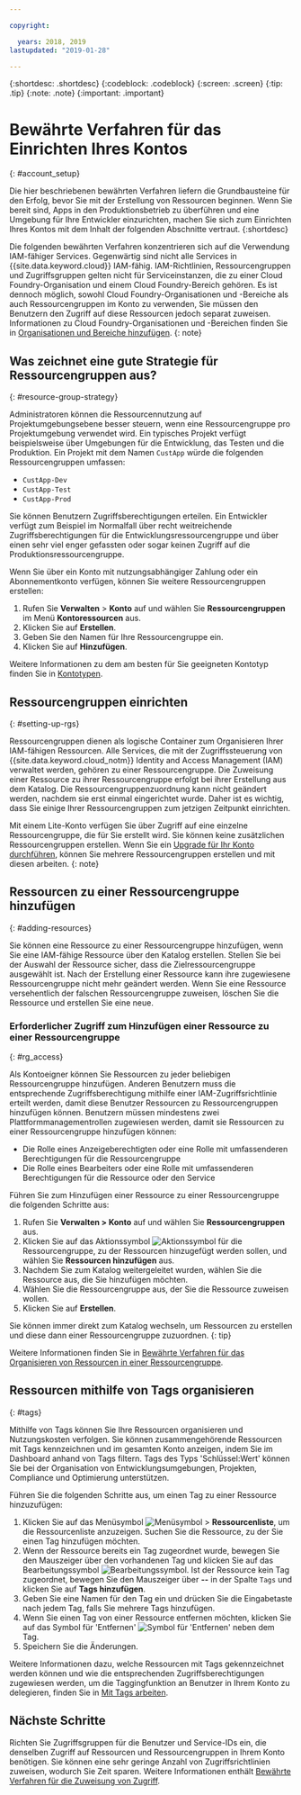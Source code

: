 ```yaml
---

copyright:

  years: 2018, 2019
lastupdated: "2019-01-28"

---
```


{:shortdesc: .shortdesc}
{:codeblock: .codeblock}
{:screen: .screen}
{:tip: .tip}
{:note: .note}
{:important: .important}


# Bewährte Verfahren für das Einrichten Ihres Kontos
{: #account_setup}

Die hier beschriebenen bewährten Verfahren liefern die Grundbausteine für den Erfolg, bevor Sie mit der Erstellung von Ressourcen beginnen. Wenn Sie bereit sind, Apps in den Produktionsbetrieb zu überführen und eine Umgebung für Ihre Entwickler einzurichten, machen Sie sich zum Einrichten Ihres Kontos mit dem Inhalt der folgenden Abschnitte vertraut.
{:shortdesc}

Die folgenden bewährten Verfahren konzentrieren sich auf die Verwendung IAM-fähiger Services. Gegenwärtig sind nicht alle Services in {{site.data.keyword.cloud}} IAM-fähig. IAM-Richtlinien, Ressourcengruppen und Zugriffsgruppen gelten nicht für Serviceinstanzen, die zu einer Cloud Foundry-Organisation und einem Cloud Foundry-Bereich gehören. Es ist dennoch möglich, sowohl Cloud Foundry-Organisationen und -Bereiche als auch Ressourcengruppen im Konto zu verwenden, Sie müssen den Benutzern den Zugriff auf diese Ressourcen jedoch separat zuweisen. Informationen zu Cloud Foundry-Organisationen und -Bereichen finden Sie in [Organisationen und Bereiche hinzufügen](/docs/account?topic=account-orgsspacesusers).
{: note}

## Was zeichnet eine gute Strategie für Ressourcengruppen aus?
{: #resource-group-strategy}

Administratoren können die Ressourcennutzung auf Projektumgebungsebene besser steuern, wenn eine Ressourcengruppe pro Projektumgebung verwendet wird. Ein typisches Projekt verfügt beispielsweise über Umgebungen für die Entwicklung, das Testen und die Produktion. Ein Projekt mit dem Namen `CustApp` würde die folgenden Ressourcengruppen umfassen:

* `CustApp-Dev`
* `CustApp-Test`
* `CustApp-Prod`

Sie können Benutzern Zugriffsberechtigungen erteilen. Ein Entwickler verfügt zum Beispiel im Normalfall über recht weitreichende Zugriffsberechtigungen für die Entwicklungsressourcengruppe und über einen sehr viel enger gefassten oder sogar keinen Zugriff auf die Produktionsressourcengruppe.

Wenn Sie über ein Konto mit nutzungsabhängiger Zahlung oder ein Abonnementkonto verfügen, können Sie weitere Ressourcengruppen erstellen:

1. Rufen Sie **Verwalten** > **Konto** auf und wählen Sie **Ressourcengruppen** im Menü **Kontoressourcen** aus.
3. Klicken Sie auf **Erstellen**.
4. Geben Sie den Namen für Ihre Ressourcengruppe ein.
5. Klicken Sie auf **Hinzufügen**.

Weitere Informationen zu dem am besten für Sie geeigneten Kontotyp finden Sie in [Kontotypen](/docs/account?topic=account-accounts).


## Ressourcengruppen einrichten
{: #setting-up-rgs}

Ressourcengruppen dienen als logische Container zum Organisieren Ihrer IAM-fähigen Ressourcen. Alle Services, die mit der Zugriffssteuerung von {{site.data.keyword.cloud_notm}} Identity and Access Management (IAM) verwaltet werden, gehören zu einer Ressourcengruppe. Die Zuweisung einer Ressource zu ihrer Ressourcengruppe erfolgt bei ihrer Erstellung aus dem Katalog. Die Ressourcengruppenzuordnung kann nicht geändert werden, nachdem sie erst einmal eingerichtet wurde. Daher ist es wichtig, dass Sie einige Ihrer Ressourcengruppen zum jetzigen Zeitpunkt einrichten.

Mit einem Lite-Konto verfügen Sie über Zugriff auf eine einzelne Ressourcengruppe, die für Sie erstellt wird. Sie können keine zusätzlichen Ressourcengruppen erstellen. Wenn Sie ein [Upgrade für Ihr Konto durchführen](/docs/account?topic=account-changeacct#changeacct), können Sie mehrere Ressourcengruppen erstellen und mit diesen arbeiten.
{: note}


## Ressourcen zu einer Ressourcengruppe hinzufügen
{: #adding-resources}

Sie können eine Ressource zu einer Ressourcengruppe hinzufügen, wenn Sie eine IAM-fähige Ressource über den Katalog erstellen. Stellen Sie bei der Auswahl der Ressource sicher, dass die Zielressourcengruppe ausgewählt ist. Nach der Erstellung einer Ressource kann ihre zugewiesene Ressourcengruppe nicht mehr geändert werden. Wenn Sie eine Ressource versehentlich der falschen Ressourcengruppe zuweisen, löschen Sie die Ressource und erstellen Sie eine neue.

### Erforderlicher Zugriff zum Hinzufügen einer Ressource zu einer Ressourcengruppe
{: #rg_access}

Als Kontoeigner können Sie Ressourcen zu jeder beliebigen Ressourcengruppe hinzufügen. Anderen Benutzern muss die entsprechende Zugriffsberechtigung mithilfe einer IAM-Zugriffsrichtlinie erteilt werden, damit diese Benutzer Ressourcen zu Ressourcengruppen hinzufügen können. Benutzern müssen mindestens zwei Plattformmanagementrollen zugewiesen werden, damit sie Ressourcen zu einer Ressourcengruppe hinzufügen können:

* Die Rolle eines Anzeigeberechtigten oder eine Rolle mit umfassenderen Berechtigungen für die Ressourcengruppe
* Die Rolle eines Bearbeiters oder eine Rolle mit umfassenderen Berechtigungen für die Ressource oder den Service

Führen Sie zum Hinzufügen einer Ressource zu einer Ressourcengruppe die folgenden Schritte aus:

1. Rufen Sie **Verwalten > Konto** auf und wählen Sie **Ressourcengruppen** aus.
2. Klicken Sie auf das Aktionssymbol ![Aktionssymbol](../icons/action-menu-icon.svg) für die Ressourcengruppe, zu der Ressourcen hinzugefügt werden sollen, und wählen Sie **Ressourcen hinzufügen** aus.
3. Nachdem Sie zum Katalog weitergeleitet wurden, wählen Sie die Ressource aus, die Sie hinzufügen möchten.
4. Wählen Sie die Ressourcengruppe aus, der Sie die Ressource zuweisen wollen.
5. Klicken Sie auf **Erstellen**.

Sie können immer direkt zum Katalog wechseln, um Ressourcen zu erstellen und diese dann einer Ressourcengruppe zuzuordnen.
{: tip}

Weitere Informationen finden Sie in [Bewährte Verfahren für das Organisieren von Ressourcen in einer Ressourcengruppe](/docs/resources?topic=resources-bp_resourcegroups).


## Ressourcen mithilfe von Tags organisieren
{: #tags}

Mithilfe von Tags können Sie Ihre Ressourcen organisieren und Nutzungskosten verfolgen. Sie können zusammengehörende Ressourcen mit Tags kennzeichnen und im gesamten Konto anzeigen, indem Sie im Dashboard anhand von Tags filtern. Tags des Typs 'Schlüssel:Wert' können Sie bei der Organisation von Entwicklungsumgebungen, Projekten, Compliance und Optimierung unterstützen.

Führen Sie die folgenden Schritte aus, um einen Tag zu einer Ressource hinzuzufügen:

1. Klicken Sie auf das Menüsymbol ![Menüsymbol](../icons/icon_hamburger.svg) > **Ressourcenliste**, um die Ressourcenliste anzuzeigen. Suchen Sie die Ressource, zu der Sie einen Tag hinzufügen möchten.
2. Wenn der Ressource bereits ein Tag zugeordnet wurde, bewegen Sie den Mauszeiger über den vorhandenen Tag und klicken Sie auf das Bearbeitungssymbol ![Bearbeitungssymbol](../icons/edit-tagging.svg). Ist der Ressource kein Tag zugeordnet, bewegen Sie den Mauszeiger über **--** in der Spalte `Tags` und klicken Sie auf **Tags hinzufügen**.
3. Geben Sie eine Namen für den Tag ein und drücken Sie die Eingabetaste nach jedem Tag, falls Sie mehrere Tags hinzufügen.
4. Wenn Sie einen Tag von einer Ressource entfernen möchten, klicken Sie auf das Symbol für 'Entfernen' ![Symbol für 'Entfernen'](../icons/close-tagging.svg) neben dem Tag.
5. Speichern Sie die Änderungen.

Weitere Informationen dazu, welche Ressourcen mit Tags gekennzeichnet werden können und wie die entsprechenden Zugriffsberechtigungen zugewiesen werden, um die Taggingfunktion an Benutzer in Ihrem Konto zu delegieren, finden Sie in [Mit Tags arbeiten](/docs/resources?topic=resources-tag).


## Nächste Schritte

Richten Sie Zugriffsgruppen für die Benutzer und Service-IDs ein, die denselben Zugriff auf Ressourcen und Ressourcengruppen in Ihrem Konto benötigen. Sie können eine sehr geringe Anzahl von Zugriffsrichtlinien zuweisen, wodurch Sie Zeit sparen. Weitere Informationen enthält [Bewährte Verfahren für die Zuweisung von Zugriff](/docs/iam?topic=iam-cfaccess).
